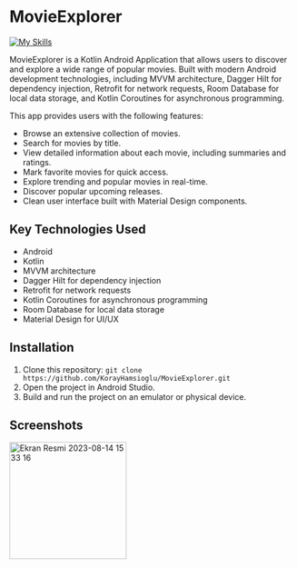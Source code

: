 # MovieExplorer

[![My Skills](https://skillicons.dev/icons?i=kotlin,androidstudio&theme=light)](https://skillicons.dev)

MovieExplorer is a Kotlin Android Application that allows users to discover and explore a wide range of popular movies. Built with modern Android development technologies, including MVVM architecture, Dagger Hilt for dependency injection, Retrofit for network requests, Room Database for local data storage, and Kotlin Coroutines for asynchronous programming.

This app provides users with the following features:

- Browse an extensive collection of movies.
- Search for movies by title.
- View detailed information about each movie, including summaries and ratings.
- Mark favorite movies for quick access.
- Explore trending and popular movies in real-time.
- Discover popular upcoming releases.
- Clean user interface built with Material Design components.

## Key Technologies Used
- Android
- Kotlin
- MVVM architecture
- Dagger Hilt for dependency injection
- Retrofit for network requests
- Kotlin Coroutines for asynchronous programming
- Room Database for local data storage
- Material Design for UI/UX

## Installation
1. Clone this repository: `git clone https://github.com/KorayHamsioglu/MovieExplorer.git`
2. Open the project in Android Studio.
3. Build and run the project on an emulator or physical device.


## Screenshots


<img width="206" alt="Ekran Resmi 2023-08-14 15 33 16" src="https://github.com/KorayHamsioglu/MovieExplorer/assets/87299676/a2554bb2-7312-4741-a388-f7649f655ca0">


